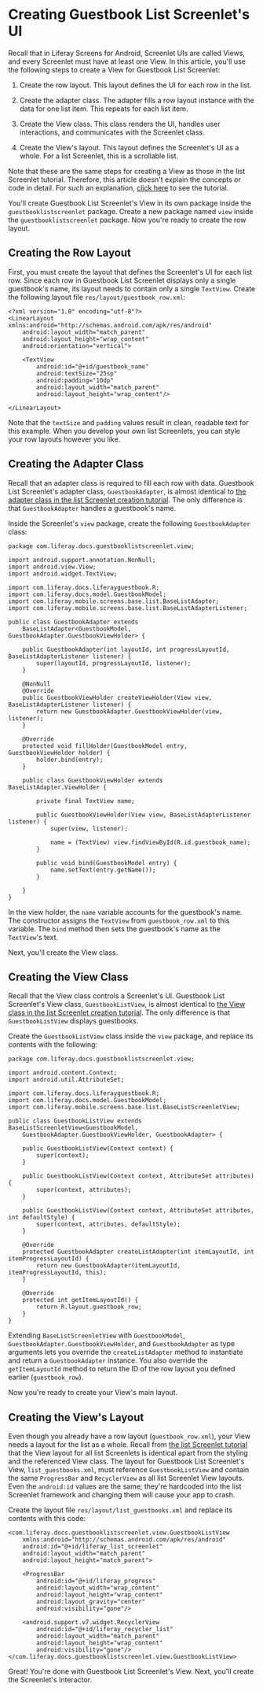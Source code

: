 # Creating Guestbook List Screenlet's UI [](id=creating-guestbook-list-screenlets-ui)

Recall that in Liferay Screens for Android, Screenlet UIs are called Views, and 
every Screenlet must have at least one View. In this article, you'll use the 
following steps to create a View for Guestbook List Screenlet: 

1. Create the row layout. This layout defines the UI for each row in the list. 

2. Create the adapter class. The adapter fills a row layout instance with the 
   data for one list item. This repeats for each list item. 

3. Create the View class. This class renders the UI, handles user interactions, 
   and communicates with the Screenlet class. 

4. Create the View's layout. This layout defines the Screenlet's UI as a whole. 
   For a list Screenlet, this is a scrollable list. 

Note that these are the same steps for creating a View as those in the list 
Screenlet tutorial. Therefore, this article doesn't explain the concepts or code 
in detail. For such an explanation, 
[click here](/develop/tutorials/-/knowledge_base/7-0/creating-android-list-screenlets#creating-the-screenlets-view) 
to see the tutorial. 

You'll create Guestbook List Screenlet's View in its own package inside the 
`guestbooklistscreenlet` package. Create a new package named `view` inside the 
`guestbooklistscreenlet` package. Now you're ready to create the row layout. 

## Creating the Row Layout [](id=creating-the-row-layout)

First, you must create the layout that defines the Screenlet's UI for each list 
row. Since each row in Guestbook List Screenlet displays only a single 
guestbook's name, its layout needs to contain only a single `TextView`. Create 
the following layout file `res/layout/guestbook_row.xml`: 

    <?xml version="1.0" encoding="utf-8"?>
    <LinearLayout xmlns:android="http://schemas.android.com/apk/res/android"
        android:layout_width="match_parent"
        android:layout_height="wrap_content"
        android:orientation="vertical">

        <TextView
            android:id="@+id/guestbook_name"
            android:textSize="25sp"
            android:padding="10dp"
            android:layout_width="match_parent"
            android:layout_height="wrap_content"/>

    </LinearLayout>

Note that the `textSize` and `padding` values result in clean, readable text for 
this example. When you develop your own list Screenlets, you can style your row 
layouts however you like. 

## Creating the Adapter Class [](id=creating-the-adapter-class)

Recall that an adapter class is required to fill each row with data. Guestbook 
List Screenlet's adapter class, `GuestbookAdapter`, is almost identical to 
[the adapter class in the list Screenlet creation tutorial](/develop/tutorials/-/knowledge_base/7-0/creating-android-list-screenlets#creating-the-adapter-class). 
The only difference is that `GuestbookAdapter` handles a guestbook's name. 

Inside the Screenlet's `view` package, create the following `GuestbookAdapter` 
class: 

    package com.liferay.docs.guestbooklistscreenlet.view;

    import android.support.annotation.NonNull;
    import android.view.View;
    import android.widget.TextView;

    import com.liferay.docs.liferayguestbook.R;
    import com.liferay.docs.model.GuestbookModel;
    import com.liferay.mobile.screens.base.list.BaseListAdapter;
    import com.liferay.mobile.screens.base.list.BaseListAdapterListener;

    public class GuestbookAdapter extends 
        BaseListAdapter<GuestbookModel, GuestbookAdapter.GuestbookViewHolder> {

        public GuestbookAdapter(int layoutId, int progressLayoutId, BaseListAdapterListener listener) {
            super(layoutId, progressLayoutId, listener);
        }

        @NonNull
        @Override
        public GuestbookViewHolder createViewHolder(View view, BaseListAdapterListener listener) {
            return new GuestbookAdapter.GuestbookViewHolder(view, listener);
        }

        @Override
        protected void fillHolder(GuestbookModel entry, GuestbookViewHolder holder) {
            holder.bind(entry);
        }

        public class GuestbookViewHolder extends BaseListAdapter.ViewHolder {

            private final TextView name;

            public GuestbookViewHolder(View view, BaseListAdapterListener listener) {
                super(view, listener);

                name = (TextView) view.findViewById(R.id.guestbook_name);
            }

            public void bind(GuestbookModel entry) {
                name.setText(entry.getName());
            }

        }
    }

In the view holder, the `name` variable accounts for the guestbook's name. The 
constructor assigns the `TextView` from `guestbook_row.xml` to this variable. 
The `bind` method then sets the guestbook's name as the `TextView`'s text. 

Next, you'll create the View class. 

## Creating the View Class [](id=creating-the-view-class)

Recall that the View class controls a Screenlet's UI. Guestbook List Screenlet's 
View class, `GuestbookListView`, is almost identical to 
[the View class in the list Screenlet creation tutorial](/develop/tutorials/-/knowledge_base/7-0/creating-android-list-screenlets#creating-the-view-class). 
The only difference is that `GuestbookListView` displays guestbooks. 

Create the `GuestbookListView` class inside the `view` package, and replace its 
contents with the following: 

    package com.liferay.docs.guestbooklistscreenlet.view;

    import android.content.Context;
    import android.util.AttributeSet;

    import com.liferay.docs.liferayguestbook.R;
    import com.liferay.docs.model.GuestbookModel;
    import com.liferay.mobile.screens.base.list.BaseListScreenletView;

    public class GuestbookListView extends BaseListScreenletView<GuestbookModel, 
        GuestbookAdapter.GuestbookViewHolder, GuestbookAdapter> {

        public GuestbookListView(Context context) {
            super(context);
        }

        public GuestbookListView(Context context, AttributeSet attributes) {
            super(context, attributes);
        }

        public GuestbookListView(Context context, AttributeSet attributes, int defaultStyle) {
            super(context, attributes, defaultStyle);
        }

        @Override
        protected GuestbookAdapter createListAdapter(int itemLayoutId, int itemProgressLayoutId) {
            return new GuestbookAdapter(itemLayoutId, itemProgressLayoutId, this);
        }

        @Override
        protected int getItemLayoutId() {
            return R.layout.guestbook_row;
        }
    }

Extending `BaseListScreenletView` with `GuestbookModel`, 
`GuestbookAdapter.GuestbookViewHolder`, and `GuestbookAdapter` as type arguments 
lets you override the `createListAdapter` method to instantiate and return a 
`GuestbookAdapter` instance. You also override the `getItemLayoutId` method to 
return the ID of the row layout you defined earlier (`guestbook_row`). 

Now you're ready to create your View's main layout. 

## Creating the View's Layout [](id=creating-the-views-layout)

Even though you already have a row layout (`guestbook_row.xml`), your View needs 
a layout for the list as a whole. Recall from 
[the list Screenlet tutorial](/develop/tutorials/-/knowledge_base/7-0/creating-android-list-screenlets#creating-the-views-main-layout) 
that the View layout for all list Screenlets is identical apart from the styling 
and the referenced View class. The layout for Guestbook List Screenlet's View, 
`list_guestbooks.xml`, must reference `GuestbookListView` and contain the same 
`ProgressBar` and `RecyclerView` as all list Screenlet View layouts. Even the 
`android:id` values are the same; they're hardcoded into the list Screenlet 
framework and changing them will cause your app to crash. 

Create the layout file `res/layout/list_guestbooks.xml` and replace its contents 
with this code: 

    <com.liferay.docs.guestbooklistscreenlet.view.GuestbookListView
        xmlns:android="http://schemas.android.com/apk/res/android"
        android:id="@+id/liferay_list_screenlet"
        android:layout_width="match_parent"
        android:layout_height="match_parent">

        <ProgressBar
            android:id="@+id/liferay_progress"
            android:layout_width="wrap_content"
            android:layout_height="wrap_content"
            android:layout_gravity="center"
            android:visibility="gone"/>

        <android.support.v7.widget.RecyclerView
            android:id="@+id/liferay_recycler_list"
            android:layout_width="match_parent"
            android:layout_height="wrap_content"
            android:visibility="gone"/>
    </com.liferay.docs.guestbooklistscreenlet.view.GuestbookListView>

Great! You're done with Guestbook List Screenlet's View. Next, you'll create the 
Screenlet's Interactor. 
